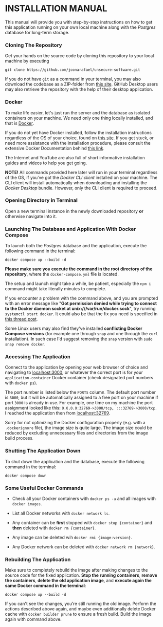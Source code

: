 # INSTALLATION MANUAL

This manual will provide you with step-by-step instructions on how to get this application running on your own local machine along with the _Postgres_ database for long-term storage.

### Cloning The Repository

Get your hands on the source code by cloning this repository to your local machine by executing

```
git clone https://github.com/joonarafael/unsecure-software.git
```

If you do not have `git` as a command in your terminal, you may also download the codebase as a ZIP-folder from [this site](https://github.com/joonarafael/unsecure-software/releases "Unsecure Software Releases"). GitHub Desktop users may also retrieve the repository with the help of their desktop application.

### Docker

To make life easier, let's just run the server and the database as isolated containers on your machine. We need only one thing locally installed, and that is [Docker](https://www.docker.com/ "Docker").

If you do not yet have Docker installed, follow the installation instructions regardless of the OS of your choice, found on [this site](https://www.docker.com/get-started/ "Docker - Get Started"). If you get stuck, or need more assistance with the installation procedure, please consult the extensive Docker Documentation behind [this link](https://docs.docker.com/desktop/ "Overview of Docker Desktop").

The Internet and YouTube are also full of short informative installation guides and videos to help you get going.

**NOTE!** All commands provided here later will run in your terminal regardless of the OS, if you've got the _Docker CLI client_ installed on your machine. The CLI client will install automatically when downloading and installing the _Docker Desktop_ bundle. However, only the CLI client is required to proceed.

### Opening Directory in Terminal

Open a new terminal instance in the newly downloaded repository **or** otherwise navigate into it.

### Launching The Database and Application With Docker Compose

To launch both the _Postgres_ database and the application, execute the following command in the terminal:

```
docker compose up --build -d
```

**Please make sure you execute the command in the root directory of the repository**, where the `docker-compose.yml` file is located.

The setup and launch might take a while, be patient, especially the `npm i` command might take literally minutes to complete.

If you encounter a problem with the command above, and you are prompted with an error message like "**Got permission denied while trying to connect to the Docker daemon socket at unix:///var/run/docker.sock**", try running `systemctl start docker`. It could also be that the fix you need is specified in [this thread post](https://www.digitalocean.com/community/questions/how-to-fix-docker-got-permission-denied-while-trying-to-connect-to-the-docker-daemon-socket "DigitalOcean - How to fix docker: Got permission denied while trying to connect to the Docker daemon socket").

Some Linux users may also find they've installed **conflicting Docker Compose versions** (for example one through `snap` and one through the `curl` installation). In such case I'd suggest removing the `snap` version with `sudo snap remove docker`.

### Accessing The Application

Connect to the application by opening your web browser of choice and navigating to [localhost:3000](http://localhost:3000 "Your localhost:3000"), or whatever the correct port is for your `application-container` Docker container (check designated port numbers with `docker ps`).

The port number is listed below the `PORTS` column. The default port number is `3000`, but it will be automatically assigned to a free port on your machine if port `3000` is already in use. For example, one time on my machine the port assignment looked like this: `0.0.0.0:32769->3000/tcp, :::32769->3000/tcp`. I reached the application then from [localhost:32769](http://localhost:32769 "Your localhost:32769").

Sorry for not optimizing the Docker configuration properly (e.g. with a `.dockerignore` file), the image size is quite large. The image size could be reduced by excluding unnecessary files and directories from the image build process.

### Shutting The Application Down

To shut down the application and the database, execute the following command in the terminal:

```
docker compose down
```

### Some Useful Docker Commands

- Check all your Docker containers with `docker ps -a` and all images with `docker images`.

- List all Docker networks with `docker network ls`.

- Any container can be **first** stopped with `docker stop {container}` and **then** deleted with `docker rm {container}`.

- Any image can be deleted wih `docker rmi {image:version}`.

- Any Docker network can be deleted with `docker network rm {network}`.

### Rebuilding The Application

Make sure to completely rebuild the image after making changes to the source code for the fixed application. **Stop the running containers**, **remove the containers**, **delete the old application image**, and **execute again the same Docker command in the terminal**:

```
docker compose up --build -d
```

If you can't see the changes, you're still running the old image. Perform the actions described above again, and maybe even additionally delete Docker cache with `docker builder prune` to ensure a fresh build. Build the image again with command above.

